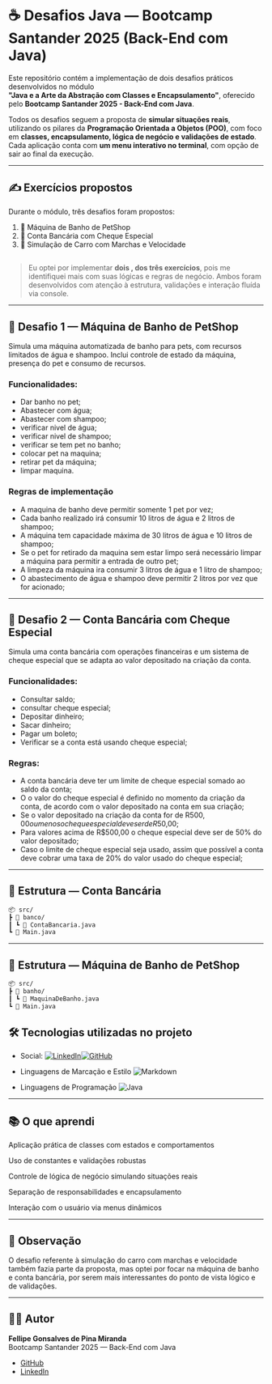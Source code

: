 # ☕ Desafios Java — Bootcamp Santander 2025 (Back-End com Java)

Este repositório contém a implementação de dois desafios práticos desenvolvidos no módulo  
**"Java e a Arte da Abstração com Classes e Encapsulamento"**, oferecido pelo **Bootcamp Santander 2025 - Back-End com Java**.

Todos os desafios seguem a proposta de **simular situações reais**, utilizando os pilares da **Programação Orientada a Objetos (POO)**, com foco em **classes, encapsulamento, lógica de negócio e validações de estado**. Cada aplicação conta com **um menu interativo no terminal**, com opção de sair ao final da execução.

---

## ✍️ Exercícios propostos

Durante o módulo, três desafios foram propostos:

1. 🐶 Máquina de Banho de PetShop  
2. 🏦 Conta Bancária com Cheque Especial
3. 🚗 Simulação de Carro com Marchas e Velocidade  

##

> Eu optei por implementar **dois , dos três exercícios**, pois me identifiquei mais com suas lógicas e regras de negócio. Ambos foram desenvolvidos com atenção à estrutura, validações e interação fluída via console.

---

## 🐶 Desafio 1 — Máquina de Banho de PetShop

Simula uma máquina automatizada de banho para pets, com recursos limitados de água e shampoo. Inclui controle de estado da máquina, presença do pet e consumo de recursos.

### Funcionalidades:
- Dar banho no pet;
- Abastecer com água;
- Abastecer com shampoo;
- verificar nivel de água;
- verificar nivel de shampoo;
- verificar se tem pet no banho;
- colocar pet na maquina;
- retirar pet da máquina;
- limpar maquina.

### Regras de implementação

- A maquina de banho deve permitir somente 1 pet por vez;
- Cada banho realizado irá consumir 10 litros de água e 2 litros de shampoo;
- A máquina tem capacidade máxima de 30 litros de água e 10 litros de shampoo;
- Se o pet for retirado da maquina sem estar limpo será necessário limpar a máquina     para permitir a entrada de outro pet;
- A limpeza da máquina ira consumir 3 litros de água e 1 litro de shampoo;
- O abastecimento de água e shampoo deve permitir 2 litros por vez que for acionado;


---

## 🏦 Desafio 2 — Conta Bancária com Cheque Especial

Simula uma conta bancária com operações financeiras e um sistema de cheque especial que se adapta ao valor depositado na criação da conta.

### Funcionalidades:
- Consultar saldo;
- consultar cheque especial;
- Depositar dinheiro;
- Sacar dinheiro;
- Pagar um boleto;
- Verificar se a conta está usando cheque especial;

### Regras:
- A conta bancária deve ter um limite de cheque especial somado ao saldo da conta;
- O o valor do cheque especial é definido no momento da criação da conta, de acordo com o valor depositado na conta em sua criação;
- Se o valor depositado na criação da conta for de R$500,00 ou menos o cheque especial deve ser de R$50,00;
- Para valores acima de R$500,00 o cheque especial deve ser de 50% do valor depositado;
- Caso o limite de cheque especial seja usado, assim que possível a conta deve cobrar uma taxa de 20% do valor usado do cheque especial;

---

## 🏦 Estrutura — Conta Bancária
```bash
📦 src/
┣ 📂 banco/
┃ ┗ 📄 ContaBancaria.java
┗ 📄 Main.java
```

---

## 🐶 Estrutura — Máquina de Banho de PetShop
```bash
📦 src/
┣ 📂 banho/
┃ ┗ 📄 MaquinaDeBanho.java
┗ 📄 Main.java
```

## 🛠️ Tecnologias utilizadas no projeto

- Social:
[![LinkedIn](https://img.shields.io/badge/LinkedIn-0077B5?style=for-the-badge&logo=linkedin&logoColor=white)](https://www.linkedin.com/in/SEUUSERNAME/)[![GitHub](https://img.shields.io/badge/GitHub-100000?style=for-the-badge&logo=github&logoColor=white)](https://github.com/SEUUSERNAME)
- Linguagens de Marcação e Estilo
![Markdown](https://img.shields.io/badge/Markdown-000?style=for-the-badge&logo=markdown)

- Linguagens de Programação
![Java](https://img.shields.io/badge/java-%23ED8B00.svg?style=for-the-badge&logo=openjdk&logoColor=white)

---

## 📚 O que aprendi

Aplicação prática de classes com estados e comportamentos

Uso de constantes e validações robustas

Controle de lógica de negócio simulando situações reais

Separação de responsabilidades e encapsulamento

Interação com o usuário via menus dinâmicos

---

## 📌 Observação
O desafio referente à simulação do carro com marchas e velocidade também fazia parte da proposta, mas optei por focar na máquina de banho e conta bancária, por serem mais interessantes do ponto de vista lógico e de validações.

---

## 🧑‍💻 Autor  
**Fellipe Gonsalves de Pina Miranda**  
Bootcamp Santander 2025 — Back-End com Java  

- [GitHub](https://github.com/FellipePina)  
- [LinkedIn](https://www.linkedin.com/in/fellipe-miranda-7b070331a/)

